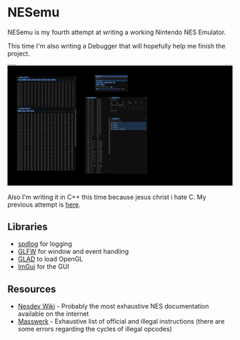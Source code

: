 # NESemu

NESemu is my fourth attempt at writing a working Nintendo NES Emulator.

This time I'm also writing a Debugger that will hopefully help me finish the project.

![View of the Debugger](imgs/debug_example.png)

Also I'm writing it in C++ this time because jesus christ i hate C. My previous attempt is [here](https://github.com/Lauchmelder23/NESEmulator).

## Libraries
* [spdlog](https://github.com/gabime/spdlog) for logging
* [GLFW](https://github.com/glfw/glfw) for window and event handling
* [GLAD](https://glad.dav1d.de/) to load OpenGL
* [ImGui](https://github.com/ocornut/imgui) for the GUI

## Resources
* [Nesdev Wiki](https://wiki.nesdev.org/w/index.php) - Probably the most exhaustive NES documentation available on the internet
* [Masswerk](https://www.masswerk.at/6502/6502_instruction_set.html) - Exhaustive list of official and illegal instructions (there are some errors regarding the cycles of illegal opcodes)
